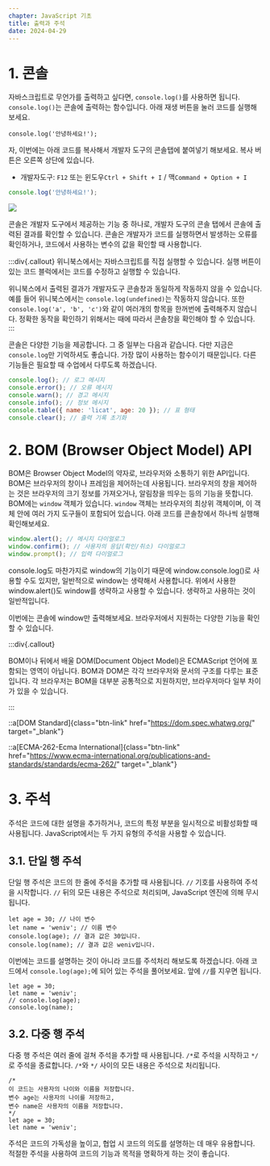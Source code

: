 ```yaml
---
chapter: JavaScript 기초
title: 출력과 주석
date: 2024-04-29
---
```


# 1. 콘솔

자바스크립트로 무언가를 출력하고 싶다면, `console.log()`를 사용하면 됩니다. `console.log()`는 콘솔에 출력하는 함수입니다. 아래 재생 버튼을 눌러 코드를 실행해보세요.

```javascript-exec
console.log('안녕하세요!');
```

자, 이번에는 아래 코드를 복사해서 개발자 도구의 콘솔탭에 붙여넣기 해보세요. 복사 버튼은 오른쪽 상단에 있습니다.

- 개발자도구: `F12` 또는 윈도우`Ctrl + Shift + I` / 맥`Command + Option + I`

```javascript
console.log('안녕하세요!');
```

![](/images/essentials-javascript/chapter01/Untitled%202.png)

콘솔은 개발자 도구에서 제공하는 기능 중 하나로, 개발자 도구의 콘솔 탭에서 콘솔에 출력된 결과를 확인할 수 있습니다. 콘솔은 개발자가 코드를 실행하면서 발생하는 오류를 확인하거나, 코드에서 사용하는 변수의 값을 확인할 때 사용합니다.

:::div{.callout}
위니북스에서는 자바스크립트를 직접 실행할 수 있습니다. 실행 버튼이 있는 코드 블럭에서는 코드를 수정하고 실행할 수 있습니다.

위니북스에서 출력된 결과가 개발자도구 콘솔창과 동일하게 작동하지 않을 수 있습니다. 예를 들어 위니북스에서는 `console.log(undefined)`는 작동하지 않습니다. 또한 `console.log('a', 'b', 'c')`와 같이 여러개의 항목을 한꺼번에 출력해주지 않습니다. 정확한 동작을 확인하기 위해서는 때에 따라서 콘솔창을 확인해야 할 수 있습니다.
:::

콘솔은 다양한 기능을 제공합니다. 그 중 일부는 다음과 같습니다. 다만 지금은 `console.log`만 기억하셔도 좋습니다. 가장 많이 사용하는 함수이기 때문입니다. 다른 기능들은 필요할 때 수업에서 다루도록 하겠습니다.

```jsx
console.log(); // 로그 메시지
console.error(); // 오류 메시지
console.warn(); // 경고 메시지
console.info(); // 정보 메시지
console.table({ name: 'licat', age: 20 }); // 표 형태
console.clear(); // 출력 기록 초기화
```

# 2. BOM (Browser Object Model) API

BOM은 Browser Object Model의 약자로, 브라우저와 소통하기 위한 API입니다. BOM은 브라우저의 창이나 프레임을 제어하는데 사용됩니다. 브라우저의 창을 제어하는 것은 브라우저의 크기 정보를 가져오거나, 알림창을 띄우는 등의 기능을 뜻합니다.
BOM에는 `window` 객체가 있습니다. `window` 객체는 브라우저의 최상위 객체이며, 이 객체 안에 여러 가지 도구들이 포함되어 있습니다. 아래 코드를 콘솔창에서 하나씩 실행해 확인해보세요.

```jsx
window.alert(); // 메시지 다이얼로그
window.confirm(); // 사용자의 응답(확인/취소) 다이얼로그
window.prompt(); // 입력 다이얼로그
```

console.log도 마찬가지로 window의 기능이기 때문에 window.console.log()로 사용할 수도 있지만, 일반적으로 window는 생략해서 사용합니다. 위에서 사용한 window.alert()도 window를 생략하고 사용할 수 있습니다. 생략하고 사용하는 것이 일반적입니다.

이번에는 콘솔에 window만 출력해보세요. 브라우저에서 지원하는 다양한 기능을 확인할 수 있습니다.

:::div{.callout}

BOM이나 뒤에서 배울 DOM(Document Object Model)은 ECMAScript 언어에 포함되는 영역이 아닙니다. BOM과 DOM은 각각 브라우저와 문서의 구조를 다루는 표준입니다. 각 브라우저는 BOM을 대부분 공통적으로 지원하지만, 브라우저마다 일부 차이가 있을 수 있습니다.

:::

::a[DOM Standard]{class="btn-link" href="https://dom.spec.whatwg.org/" target="\_blank"}

::a[ECMA-262-Ecma International]{class="btn-link" href="https://www.ecma-international.org/publications-and-standards/standards/ecma-262/" target="\_blank"}

# 3. 주석

주석은 코드에 대한 설명을 추가하거나, 코드의 특정 부분을 일시적으로 비활성화할 때 사용됩니다. JavaScript에서는 두 가지 유형의 주석을 사용할 수 있습니다.

## 3.1. 단일 행 주석

단일 행 주석은 코드의 한 줄에 주석을 추가할 때 사용됩니다. `//` 기호를 사용하여 주석을 시작합니다. `//` 뒤의 모든 내용은 주석으로 처리되며, JavaScript 엔진에 의해 무시됩니다.

```javascript-exec
let age = 30; // 나이 변수
let name = 'weniv'; // 이름 변수
console.log(age); // 결과 값은 30입니다.
console.log(name); // 결과 값은 weniv입니다.
```

이번에는 코드를 설명하는 것이 아니라 코드를 주석처리 해보도록 하겠습니다. 아래 코드에서 `console.log(age);`에 되어 있는 주석을 풀어보세요. 앞에 `//`를 지우면 됩니다.

```javascript-exec
let age = 30;
let name = 'weniv';
// console.log(age);
console.log(name);
```

## 3.2. 다중 행 주석

다중 행 주석은 여러 줄에 걸쳐 주석을 추가할 때 사용됩니다. `/*`로 주석을 시작하고 `*/`로 주석을 종료합니다. `/*`와 `*/` 사이의 모든 내용은 주석으로 처리됩니다.

```javascript-exec
/*
이 코드는 사용자의 나이와 이름을 저장합니다.
변수 age는 사용자의 나이를 저장하고,
변수 name은 사용자의 이름을 저장합니다.
*/
let age = 30;
let name = 'weniv';
```

주석은 코드의 가독성을 높이고, 협업 시 코드의 의도를 설명하는 데 매우 유용합니다. 적절한 주석을 사용하여 코드의 기능과 목적을 명확하게 하는 것이 좋습니다.
